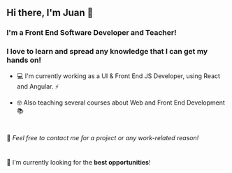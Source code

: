 ## Hi there, I'm Juan 👋
### I'm a Front End Software Developer and Teacher!
### I love to learn and spread any knowledge that I can get my hands on!

* 💻 I'm currently working as a UI & Front End JS Developer, using React and Angular. ⚡

* 🤓 Also teaching several courses about Web and Front End Development 📚
#
💬 _Feel free to contact me for a project or any work-related reason!_ 
#
🔭 I'm currently looking for the __best opportunities__!
